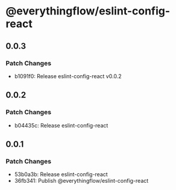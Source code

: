 # @everythingflow/eslint-config-react

## 0.0.3

### Patch Changes

- b1091f0: Release eslint-config-react v0.0.2

## 0.0.2

### Patch Changes

- b04435c: Release eslint-config-react

## 0.0.1

### Patch Changes

- 53b0a3b: Release eslint-config-react
- 36fb341: Publish @everythingflow/eslint-config-react
